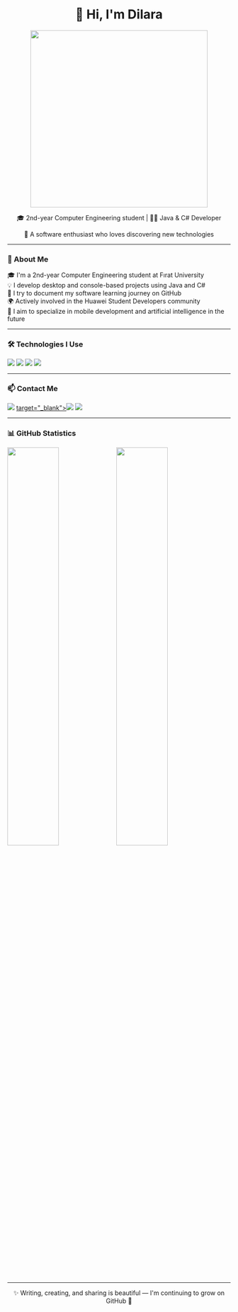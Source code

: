 <h1 align="center">👋 Hi, I'm Dilara</h1>

<p align="center">
  <img src="https://media2.giphy.com/media/v1.Y2lkPTc5MGI3NjExZ2FxMmNydm1xdW4xaDgyY2ljc3ltajAwZzF3dHIwNGxrMmUzdWJhOCZlcD12MV9pbnRlcm5hbF9naWZfYnlfaWQmY3Q9Zw/64agTj4WWYyw1FgC6G/giphy.gif" width="400"/>
</p>

<p align="center">
 🎓 2nd-year Computer Engineering student | 👩‍💻 Java & C# Developer  </p>
<p align="center"> 🌱 A software enthusiast who loves discovering new technologies
</p>

---

### 🚀 About Me

🎓 I'm a 2nd-year Computer Engineering student at Fırat University  
💡 I develop desktop and console-based projects using Java and C#  
💬 I try to document my software learning journey on GitHub  
🌍 Actively involved in the Huawei Student Developers community  
🎯 I aim to specialize in mobile development and artificial intelligence in the future

---

### 🛠️ Technologies I Use

<p align="left">
  <img src="https://img.shields.io/badge/Java-ED8B00?style=for-the-badge&logo=java&logoColor=white&link=" />
  <img src="https://img.shields.io/badge/C%23-239120?style=for-the-badge&logo=c-sharp&logoColor=white&link=" />
  <img src="https://img.shields.io/badge/Swift-0078D7?style=for-the-badge&logo=windows&logoColor=white&link=" />
  <img src="https://img.shields.io/badge/GitHub-000000?style=for-the-badge&logo=github&logoColor=white&link=" />
</p>

---

### 📫 Contact Me

<p>
  <a href="mailto:dilaraertugrul05@.com"><img src="https://img.shields.io/badge/e--posta-D9B600?style=for-the-badge&logo=gmail&logoColor=white"/></a>
  <a href="https://www.linkedin.com/in/dilara-ertugrul/"/>target="_blank"><img src="https://img.shields.io/badge/LinkedIn-0A66C2?style=for-the-badge&logo=linkedin&logoColor=white"/></a>
  <a href="https://github.com/dilaraertugrul"><img src="https://img.shields.io/badge/GitHub-100000?style=for-the-badge&logo=github&logoColor=white"/></a>
</p>

---

### 📊 GitHub Statistics

<p align="left">
  <img src="https://github-readme-stats.vercel.app/api?username=dilaraertugrul&show_icons=true&theme=tokyonight" width="48%"/>
  <img src="https://github-readme-stats.vercel.app/api/top-langs/?username=dilaraertugrul&layout=compact&theme=tokyonight" width="48%"/>
</p>

---

<p align="center">
  ✨ Writing, creating, and sharing is beautiful — I'm continuing to grow on GitHub 🚀
</p>
